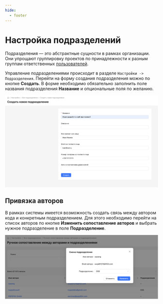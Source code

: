 ```yaml
---
hide:
  - footer
---
```

# Настройка подразделений

Подразделения — это абстрактные сущности в рамках организации. Они упрощают группировку проектов по принадлежности к разным группам ответственных [пользователей](/on-premise/how-to/users).

Управление подразделениями происходит в разделе `Настройки -> Подразделения`. Перейти на форму создания подразделения можно по кнопке **Создать**. В форме необходимо обязательно заполнить поле названия подразделения **Название** и опциональные поля по желанию.

![Создание подразделений](/assets/img/proprietor-setup.png)

## Привязка авторов

В рамках системы имеется возможность создать связь между автором кода и конкретным подразделением. Для этого необходимо перейти на список авторов по кнопке **Изменить сопоставление авторов** и выбрать нужное подразделение в поле **Подразделение**.

![Привязка авторов к подразделениям](/assets/img/proprietor-mapping.png)